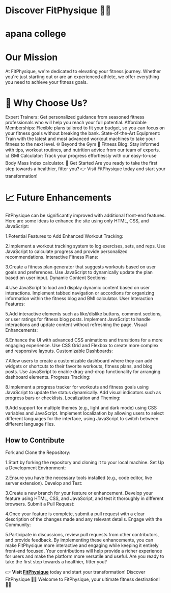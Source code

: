 # Discover **FitPhysique** 🏋️‍♂️
# apana college

# Our Mission
At FitPhysique, we're dedicated to elevating your fitness journey. Whether you're just starting out or are an experienced athlete, we offer everything you need to achieve your fitness goals.

# 🌟 Why Choose Us?
Expert Trainers: Get personalized guidance from seasoned fitness professionals who will help you reach your full potential.
Affordable Memberships: Flexible plans tailored to fit your budget, so you can focus on your fitness goals without breaking the bank.
State-of-the-Art Equipment: Train with the latest and most advanced workout machines to take your fitness to the next level.
🌐 Beyond the Gym
📝 Fitness Blog: Stay informed with tips, workout routines, and nutrition advice from our team of experts.
📊 BMI Calculator: Track your progress effortlessly with our easy-to-use Body Mass Index calculator.
🚀 Get Started
Are you ready to take the first step towards a healthier, fitter you? 👉 Visit FitPhysique today and start your transformation!

# 📈 Future Enhancements
FitPhysique can be significantly improved with additional front-end features. Here are some ideas to enhance the site using only HTML, CSS, and JavaScript:

1.Potential Features to Add
Enhanced Workout Tracking:

2.Implement a workout tracking system to log exercises, sets, and reps.
Use JavaScript to calculate progress and provide personalized recommendations.
Interactive Fitness Plans:

3.Create a fitness plan generator that suggests workouts based on user goals and preferences.
Use JavaScript to dynamically update the plan based on user input.
Dynamic Content Sections:

4.Use JavaScript to load and display dynamic content based on user interactions.
Implement tabbed navigation or accordions for organizing information within the fitness blog and BMI calculator.
User Interaction Features:

5.Add interactive elements such as like/dislike buttons, comment sections, or user ratings for fitness blog posts.
Implement JavaScript to handle interactions and update content without refreshing the page.
Visual Enhancements:

6.Enhance the UI with advanced CSS animations and transitions for a more engaging experience.
Use CSS Grid and Flexbox to create more complex and responsive layouts.
Customizable Dashboards:

7.Allow users to create a customizable dashboard where they can add widgets or shortcuts to their favorite workouts, fitness plans, and blog posts.
Use JavaScript to enable drag-and-drop functionality for arranging dashboard elements.
Progress Tracking:

8.Implement a progress tracker for workouts and fitness goals using JavaScript to update the status dynamically.
Add visual indicators such as progress bars or checklists.
Localization and Theming:

9.Add support for multiple themes (e.g., light and dark mode) using CSS variables and JavaScript.
Implement localization by allowing users to select different languages for the interface, using JavaScript to switch between different language files.
## How to Contribute
Fork and Clone the Repository:

1.Start by forking the repository and cloning it to your local machine.
Set Up a Development Environment:

2.Ensure you have the necessary tools installed (e.g., code editor, live server extension).
Develop and Test:

3.Create a new branch for your feature or enhancement.
Develop your feature using HTML, CSS, and JavaScript, and test it thoroughly in different browsers.
Submit a Pull Request:

4.Once your feature is complete, submit a pull request with a clear description of the changes made and any relevant details.
Engage with the Community:

5.Participate in discussions, review pull requests from other contributors, and provide feedback.
By implementing these enhancements, you can make FitPhysique more interactive and engaging while keeping it entirely front-end focused. Your contributions will help provide a richer experience for users and make the platform more versatile and useful.
Are you ready to take the first step towards a healthier, fitter you?


👉 **Visit [FitPhysique](https://66dea47cb17828e4bcf3da26--aquamarine-syrniki-5f0370.netlify.app/)** today and start your transformation!
Discover FitPhysique 🏋️‍♂️
Welcome to FitPhysique, your ultimate fitness destination! 🏋️‍♂️
